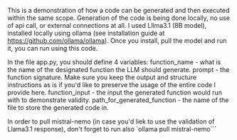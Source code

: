 This is a demonstration of how a code can be generated and then executed within the same scope. 
Generation of the code is being done locally, no use of api call, or external connections at all. 
I used Lllma3.1 (8B model), installed locally using ollama (see installation guide at https://github.com/ollama/ollama).
Once you install, pull the model and run it, you can run using this code. 

In the file app.py, you should define 4 variables:
function_name - what is the name of the designated function the LLM should generate. 
prompt - the function signature. Make sure you keep the output and structure instructions as is if you'd like to preserve the usage of the entire code I provide here.
function_input - the input the generated function would run with to demonstrate validity. 
path_for_generated_function - the name of the file to store the generated code in. 

In order to pull mistral-nemo (in case you'd liek to use the validation of Llama3.1 response), don't forget to run also `ollama pull mistral-nemo```
